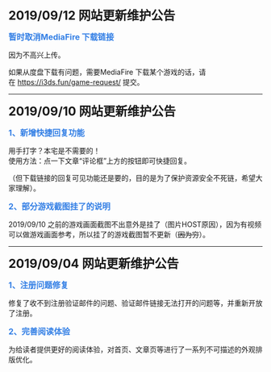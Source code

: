 <p>
	<strong><span style="font-size:24px;">2019/09/12 网站更新维护公告</span></strong> 
</p>
<p>
	<strong><span style="font-size:16px;color:#337FE5;">暂时取消MediaFire 下载链接</span></strong> 
</p>
<p>
	因为不高兴上传。
</p>
<p>
	如果从度盘下载有问题，需要MediaFire 下载某个游戏的话，请在&nbsp;<a class="ke-insertfile" href="https://i3ds.fun/game-request/" target="_blank">https://i3ds.fun/game-request/</a> 提交。
</p>
<hr />
<p>
	<strong><span style="font-size:24px;">2019/09/10 网站更新维护公告</span></strong> 
</p>
<p>
	<strong><span style="font-size:16px;color:#337FE5;">1、新增快捷回复功能</span></strong> 
</p>
用手打字？本宅是不需要的！<br />
使用方法：点一下文章“评论框”上方的按钮即可快捷回复。<br />
<p>
	（但下载链接的回复可见功能还是要的，目的是为了保护资源安全不死链，希望大家理解）。
</p>
<span style="font-size:16px;color:#337FE5;"><strong>2、部分游戏截图挂了的说明</strong></span><br />
<p>
	2019/09/10 之前的游戏画面截图不出意外是挂了（图片HOST原因），因为有视频可以做游戏画面参考，所以挂了的游戏截图暂不更新（<s>因为穷</s>）。
</p>
<hr />
<p>
	<strong><span style="font-size:24px;">2019/09/04 网站更新维护公告</span></strong><span style="font-size:24px;"></span> 
</p>
<p>
	<strong><span style="font-size:16px;color:#337FE5;">1、注册问题修复</span></strong> 
</p>
<p>
	修复了收不到注册验证邮件的问题、验证邮件链接无法打开的问题等，并重新开放了注册。
</p>
<p>
	<strong><span style="font-size:16px;color:#337FE5;">2、完善阅读体验</span></strong> 
</p>
<p>
	为给读者提供更好的阅读体验，对首页、文章页等进行了一系列不可描述的外观排版优化。
</p>
